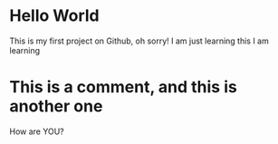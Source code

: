 # Hello World 
This is my first project on Github, oh sorry! I am just learning this
I am learning
# This is a comment, and this is another one
How are YOU?

